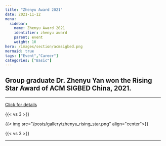 ```yaml
---
title: "Zhenyu Award 2021"
date: 2021-11-12
menu:
  sidebar:
    name: Zhenyu Award 2021
    identifier: zhenyu award
    parent: event
    weight: 10
hero: /images/section/acmsigbed.png
mermaid: true
tags: ["Event","Career"]
categories: ["Basic"]
---
```

## Group graduate Dr. Zhenyu Yan won the Rising Star Award of ACM SIGBED China, 2021.
-----
[Click for details](https://mp.weixin.qq.com/s/p5WL8TkmqYTG9DDT9XvsQA)

{{< vs 3 >}}

{{< img src="/posts/gallery/zhenyu_rising_star.png" align="center">}}

{{< vs 3 >}}

---
